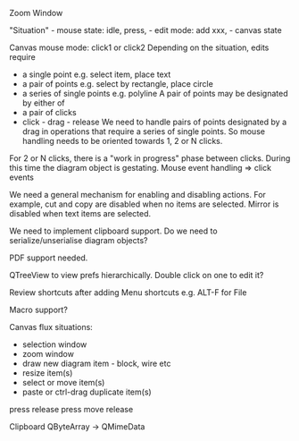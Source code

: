 Zoom Window

"Situation"
    - mouse state: idle, press,
    - edit mode: add xxx,
    - canvas state

Canvas mouse mode: click1 or click2
Depending on the situation, edits require
- a single point e.g. select item, place text
- a pair of points e.g. select by rectangle, place circle
- a series of single points e.g. polyline
A pair of points may be designated by either of
- a pair of clicks
- click - drag - release
We need to handle pairs of points designated by a drag in operations that require a series of single points.
So mouse handling needs to be oriented towards 1, 2 or N clicks.


For 2 or N clicks, there is a "work in progress" phase between clicks.
During this time the diagram object is gestating.
Mouse event handling => click events

We need a general mechanism for enabling and disabling actions. For example, cut and copy are disabled when no items are selected. Mirror is disabled when text items are selected.

We need to implement clipboard support. Do we need to serialize/unserialise diagram objects?

PDF support needed.

QTreeView to view prefs hierarchically. Double click on one to edit it?

Review shortcuts after adding Menu shortcuts e.g. ALT-F for File

Macro support?

Canvas flux situations:
- selection window
- zoom window
- draw new diagram item - block, wire etc
- resize item(s)
- select or move item(s)
- paste or ctrl-drag duplicate item(s)


press release
press move release

Clipboard
QByteArray -> QMimeData